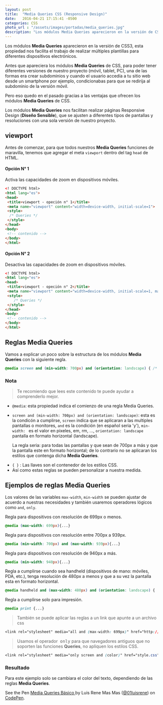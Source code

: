 ```yaml
---
layout: post
title:  "Media Queries CSS (Responsive Design)"
date:   2016-04-21 17:15:41 -0500
categories: CSS 
photo_url : "/assets/images/portadas/media_queries.jpg"
description: "Los módulos Media Queries aparecieron en la versión de CSS3, esta propiedad nos facilita el trabajo de realizar múltiples plantillas"
---
```

Los módulos **Media Queries** aparecieron en la versión de CSS3, esta propiedad nos facilita el trabajo de realizar múltiples plantillas para diferentes dispositivos electrónicos.

Antes que apareciera los módulos **Media Queries** de CSS, para poder tener diferentes versiones de nuestro proyecto (móvil, tablet, PC), una de las formas era crear subdominios y cuando el usuario accedía a tu sitio web desde un smartphone por ejemplo, condicionabas para que se redirija al subdominio de la versión móvil.

Pero eso quedo en el pasado gracias a las ventajas que ofrecen los módulos **Media Queries** de CSS.

Los módulos **Media Queries** nos facilitan realizar páginas Responsive Design (**Diseño Sensible**), que se ajusten a diferentes tipos de pantallas y resoluciones con una sola versión de nuestro proyecto.

## viewport

Antes de comenzar, para que todos nuestros **Media Queries** funciones de maravilla, tenemos que agregar el meta `viewport` dentro del tag `head` de HTML.

#### Opción N° 1

Activa las capacidades de zoom en dispositivos móviles.

```html
<! DOCTYPE html> 
<html lang="es">
<head>
 <title>viewport - opeción n° 1</title>
 <meta name="viewport" content="width=device-width, initial-scale=1">
 <style>
  /* Queries */
 </style>
</head>
<body>
 <!-- contenido -->
</body>
</html>
```

#### Opción N° 2

Desactiva las capacidades de zoom en dispositivos móviles.

```html
<! DOCTYPE html> 
<html lang="es">
<head>
 <title>viewport - opeción n° 2</title>
 <meta name="viewport" content="width=device-width, initial-scale=1, maximum-scale=1, user-scalable=no">
 <style>
	/* Queries */
 </style>
</head>
<body>
 <!-- contenido -->
</body>
</html>
```

## Reglas Media Queries

Vamos a explicar un poco sobre la estructura de los módulos **Media Queries** con la siguiente regla.

```css
@media screen and (min-width: 700px) and (orientation: landscape) { /* Estilos CSS */ }
```

### Nota 

> Te recomiendo que lees este contenido te puede ayudar a comprenderlo mejor.

<ul class="lista-desordenada">
	<li>
	<code>@media</code>: esta propiedad indica el comienzo de una regla Media Queries.
	</li>
	<li>
	<p>
	<code>screen and (min-width: 700px) and (orientation: landscape)</code>: esta es la condicón a cumplirse, <code>screen</code> indica que se aplicaran a las multiples pantallas o monitores, <code>and</code> es la condición (en español seria 'y'), <code>min-width: </code> es el valor en pixeles, em, rm, ..., <code>orientation: landscape</code> pantalla en formato horizontal (landscape).
	</p>	
	<p>
	La regla seria: para todas las pantallas y que sean de 700px a más y que la pantalla este en formato horizontal; de lo contrario no se aplicaran los estilos que contenga dicha <b>Media Queries</b>.
	</p>
	</li>
	<li>
	<code>{ }</code> : Las llaves son el contenedor de los estilos CSS.
	</li>
	<li>Así como estas reglas se pueden personalizar a nuestra medida.</li>
</ul>

## Ejemplos de reglas Media Queries

Los valores de las variables `max-width`, `min-width` se pueden ajustar de acuerdo a nuestras necesidades y también usaremos operadores lógicos como `and`, `only`.

Regla para dispositivos con resolución de 699px o menos.

```css
@media (max-width: 699px){...}
```
Regla para dispositivos con resolución entre 700px a 939px.

```css
@media (min-width: 700px) and (max-width: 939px){...}
```

Regla para dispositivos con resolución de 940px a más.

```css
@media (min-width: 940px){...}
```

Regla a cumplirse cuando sea handheld (dispositivos de mano: móviles, PDA, etc.), tenga resolución de 480px a menos y que a su vez la pantalla esta en formato horizontal.

```css
@media handheld and (max-width: 480px) and (orientation: landscape) { ... }
```

Regla a cumplirse solo para impresión.

```css
@media print {...}
```

> También se puede aplicar las reglas a un link que apunte a un archivo css

```css
<link rel="stylesheet" media="all and (max-width: 699px)" href="http://01luisrene.com/estilos-max-699px.css" />
```
> Usamos el operador  &nbsp;<kbd>only</kbd> para que navegadores antiguos que no soporten las funciones **Queries**, no apliquen los estilos CSS.

```css
<link rel="stylesheet" media="only screen and (color)" href="style.css" />
```

### Resultado 

Para este ejemplo solo se cambiara el color del texto, dependiendo de las reglas **Media Queries**.

<p data-height="266" data-theme-id="0" data-slug-hash="pyZEdp" data-default-tab="result" data-user="01luisrene" data-embed-version="2" class="codepen">See the Pen <a href="http://codepen.io/01luisrene/pen/pyZEdp/">Media Queries Básico </a> by Luis Rene Mas Mas (<a href="http://codepen.io/01luisrene">@01luisrene</a>) on <a href="http://codepen.io">CodePen</a>.</p>
